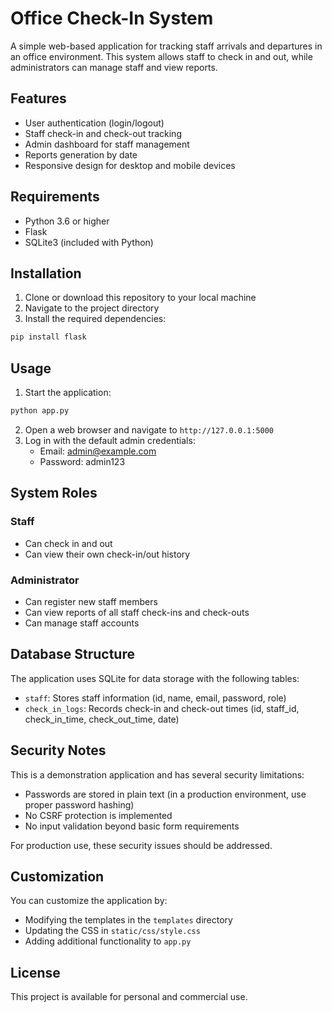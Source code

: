 # Office Check-In System

A simple web-based application for tracking staff arrivals and departures in an office environment. This system allows staff to check in and out, while administrators can manage staff and view reports.

## Features

- User authentication (login/logout)
- Staff check-in and check-out tracking
- Admin dashboard for staff management
- Reports generation by date
- Responsive design for desktop and mobile devices

## Requirements

- Python 3.6 or higher
- Flask
- SQLite3 (included with Python)

## Installation

1. Clone or download this repository to your local machine
2. Navigate to the project directory
3. Install the required dependencies:

```bash
pip install flask
```

## Usage

1. Start the application:

```bash
python app.py
```

2. Open a web browser and navigate to `http://127.0.0.1:5000`
3. Log in with the default admin credentials:
   - Email: admin@example.com
   - Password: admin123

## System Roles

### Staff
- Can check in and out
- Can view their own check-in/out history

### Administrator
- Can register new staff members
- Can view reports of all staff check-ins and check-outs
- Can manage staff accounts

## Database Structure

The application uses SQLite for data storage with the following tables:

- `staff`: Stores staff information (id, name, email, password, role)
- `check_in_logs`: Records check-in and check-out times (id, staff_id, check_in_time, check_out_time, date)

## Security Notes

This is a demonstration application and has several security limitations:

- Passwords are stored in plain text (in a production environment, use proper password hashing)
- No CSRF protection is implemented
- No input validation beyond basic form requirements

For production use, these security issues should be addressed.

## Customization

You can customize the application by:

- Modifying the templates in the `templates` directory
- Updating the CSS in `static/css/style.css`
- Adding additional functionality to `app.py`

## License

This project is available for personal and commercial use.